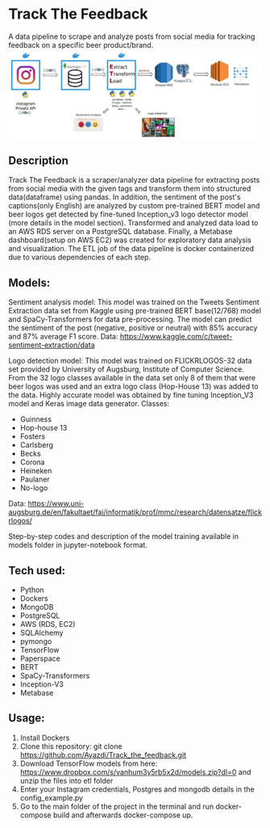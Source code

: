 # Track The Feedback
A data pipeline to scrape and analyze posts from social media for tracking feedback on a specific beer product/brand.
![Data Pipeline](/data_pipeline.jpg)
## Description
Track The Feedback is a scraper/analyzer data pipeline for extracting posts from social media with the given tags and transform them into structured data(dataframe) using pandas. In addition, the sentiment of the post's captions(only English) are analyzed by custom pre-trained BERT model and beer logos get detected by fine-tuned Inception_v3 logo detector model (more details in the model section). Transformed and analyzed data load to an AWS RDS server on a PostgreSQL database. Finally, a Metabase dashboard(setup on AWS EC2) was created for exploratory data analysis and visualization. The ETL job of the data pipeline is docker containerized due to various dependencies of each step.

## Models:
Sentiment analysis model: This model was trained on the Tweets Sentiment Extraction data set from Kaggle using pre-trained BERT base(12/768) model and SpaCy-Transformers for data pre-processing. The model can predict the sentiment of the post (negative, positive or neutral) with 85% accuracy and 87% average F1 score.
Data: https://www.kaggle.com/c/tweet-sentiment-extraction/data

Logo detection model: This model was trained on FLICKRLOGOS-32 data set provided by University of Augsburg, Institute of Computer Science. From the 32 logo classes available in the data set only 8 of them that were beer logos was used and an extra logo class (Hop-House 13) was added to the data. Highly accurate model was obtained by fine tuning Inception_V3 model and Keras image data generator.
Classes:
 - Guinness
 - Hop-house 13
 - Fosters
 - Carlsberg
 - Becks
 - Corona
 - Heineken
 - Paulaner
 - No-logo

Data: https://www.uni-augsburg.de/en/fakultaet/fai/informatik/prof/mmc/research/datensatze/flickrlogos/

Step-by-step codes and description of the model training available in models folder in jupyter-notebook format.

## Tech used:
- Python
- Dockers
- MongoDB
- PostgreSQL
- AWS (RDS, EC2)
- SQLAlchemy
- pymongo
- TensorFlow
- Paperspace
- BERT
- SpaCy-Transformers  
- Inception-V3
- Metabase


## Usage:
1. Install Dockers
2. Clone this repository: git clone https://github.com/Ayazdi/Track_the_feedback.git
3. Download TensorFlow models from here: https://www.dropbox.com/s/vanhum3y5rb5x2d/models.zip?dl=0
and unzip the files into etl folder
4. Enter your Instagram credentials, Postgres and mongodb details in the config_example.py
5. Go to the main folder of the project in the terminal and run docker-compose build and afterwards docker-compose up.
